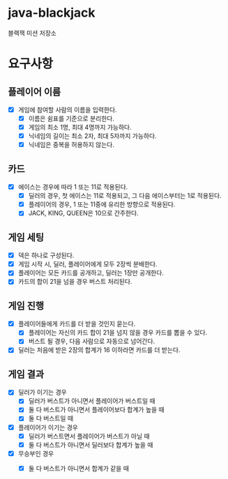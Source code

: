 # java-blackjack

블랙잭 미션 저장소

# 요구사항

## 플레이어 이름

- [x] 게임에 참여할 사람의 이름을 입력한다.
    - [x] 이름은 쉼표를 기준으로 분리한다.
    - [x] 게임의 최소 1명, 최대 4명까지 가능하다.
    - [x] 닉네임의 길이는 최소 2자, 최대 5자까지 가능하다.
    - [x] 닉네임은 중복을 허용하지 않는다.

## 카드

- [x] 에이스는 경우에 따라 1 또는 11로 적용된다.
    - [x] 딜러의 경우, 첫 에이스는 11로 적용되고, 그 다음 에이스부터는 1로 적용된다.
    - [x] 플레이어의 경우, 1 또는 11중에 유리한 방향으로 적용된다.
    - [x] JACK, KING, QUEEN은 10으로 간주한다.

## 게임 세팅

- [x] 덱은 하나로 구성된다.
- [x] 게임 시작 시, 딜러, 플레이어에게 모두 2장씩 분배한다.
- [x] 플레이어는 모든 카드를 공개하고, 딜러는 1장만 공개한다.
- [x] 카드의 합이 21을 넘을 경우 버스트 처리된다.

## 게임 진행

- [x] 플레이어들에게 카드를 더 받을 것인지 묻는다.
    - [x] 플레이어는 자신의 카드 합이 21을 넘지 않을 경우 카드를 뽑을 수 있다.
    - [x] 버스트 될 경우, 다음 사람으로 자동으로 넘어간다.
- [x] 딜러는 처음에 받은 2장의 합계가 16 이하라면 카드를 더 받는다.

## 게임 결과

- [x] 딜러가 이기는 경우
    - [x] 딜러가 버스트가 아니면서 플레이어가 버스트일 때
    - [x] 둘 다 버스트가 아니면서 플레이어보다 합계가 높을 때
    - [x] 둘 다 버스트일 때
- [x] 플레이어가 이기는 경우
    - [x] 딜러가 버스트면서 플레이어가 버스트가 아닐 때
    - [x] 둘 다 버스트가 아니면서 딜러보다 합계가 높을 때
- [x] 무승부인 경우
    - [x] 둘 다 버스트가 아니면서 합계가 같을 때

